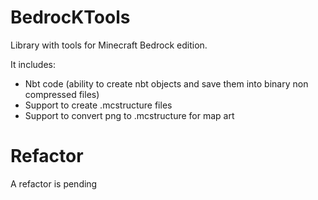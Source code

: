 # BedrocKTools

Library with tools for Minecraft Bedrock edition.

It includes:
- Nbt code (ability to create nbt objects and save them into binary non compressed files)
- Support to create .mcstructure files
- Support to convert png to .mcstructure for map art

# Refactor
A refactor is pending
